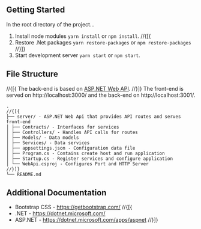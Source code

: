 ﻿## Getting Started

In the root directory of the project...

1. Install node modules `yarn install` or `npm install`.
//{[{
2. Restore .Net packages `yarn restore-packages` or `npm restore-packages`
//}]}
2. Start development server `yarn start` or `npm start`.

## File Structure

//{[{
The back-end is based on [ASP.NET Web API](https://dotnet.microsoft.com/apps/aspnet/apis).
//}]}
The front-end is served on http://localhost:3000/ and the back-end on http://localhost:3001/.

```
.
//{[{
├── server/ - ASP.NET Web Api that provides API routes and serves front-end
│ ├── Contracts/ - Interfaces for services
│ ├── Controllers/ - Handles API calls for routes
│ ├── Models/ - Data models
│ ├── Services/ - Data services
│ ├── appsettings.json - Configuration data file
│ ├── Program.cs - Contains create host and run application
│ ├── Startup.cs - Register services and configure application
│ └── WebApi.csproj - Configures Port and HTTP Server
//}]}
└── README.md
```

## Additional Documentation

- Bootstrap CSS - https://getbootstrap.com/
  //{[{
- .NET - https://dotnet.microsoft.com/
- ASP.NET - https://dotnet.microsoft.com/apps/aspnet
  //}]}
